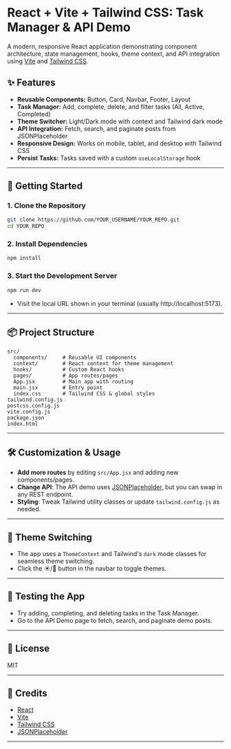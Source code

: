 # React + Vite + Tailwind CSS: Task Manager & API Demo

A modern, responsive React application demonstrating component architecture, state management, hooks, theme context, and API integration using [Vite](https://vitejs.dev/) and [Tailwind CSS](https://tailwindcss.com/).

## ✨ Features

- **Reusable Components:** Button, Card, Navbar, Footer, Layout
- **Task Manager:** Add, complete, delete, and filter tasks (All, Active, Completed)
- **Theme Switcher:** Light/Dark mode with context and Tailwind dark mode
- **API Integration:** Fetch, search, and paginate posts from JSONPlaceholder
- **Responsive Design:** Works on mobile, tablet, and desktop with Tailwind CSS
- **Persist Tasks:** Tasks saved with a custom `useLocalStorage` hook

---

## 🚀 Getting Started

### 1. Clone the Repository

```sh
git clone https://github.com/YOUR_USERNAME/YOUR_REPO.git
cd YOUR_REPO
```

### 2. Install Dependencies

```sh
npm install
```

### 3. Start the Development Server

```sh
npm run dev
```

- Visit the local URL shown in your terminal (usually http://localhost:5173).

---

## 📦 Project Structure

```
src/
  components/     # Reusable UI components
  context/        # React context for theme management
  hooks/          # Custom React hooks
  pages/          # App routes/pages
  App.jsx         # Main app with routing
  main.jsx        # Entry point
  index.css       # Tailwind CSS & global styles
tailwind.config.js
postcss.config.js
vite.config.js
package.json
index.html
```

---

## 🛠️ Customization & Usage

- **Add more routes** by editing `src/App.jsx` and adding new components/pages.
- **Change API**: The API demo uses [JSONPlaceholder](https://jsonplaceholder.typicode.com/posts), but you can swap in any REST endpoint.
- **Styling**: Tweak Tailwind utility classes or update `tailwind.config.js` as needed.

---

## 🌙 Theme Switching

- The app uses a `ThemeContext` and Tailwind's `dark` mode classes for seamless theme switching.
- Click the ☀️/🌙 button in the navbar to toggle themes.

---

## 🧪 Testing the App

- Try adding, completing, and deleting tasks in the Task Manager.
- Go to the API Demo page to fetch, search, and paginate demo posts.

---

## 📝 License

MIT

---

## 🙌 Credits

- [React](https://react.dev/)
- [Vite](https://vitejs.dev/)
- [Tailwind CSS](https://tailwindcss.com/)
- [JSONPlaceholder](https://jsonplaceholder.typicode.com/)

---


